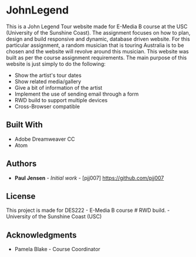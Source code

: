 # JohnLegend
This is a John Legend Tour website made for E-Media B course at the USC (University of the Sunshine Coast). The assignment focuses on 
how to plan, design and build responsive and dynamic, database driven website. For this particular assignment, a random musician that is touring Australia is to be chosen and the website will revolve around this musician. This website was built as per the course assignment requirements. The main purpose of this website is just simply to do the following:
* Show the artist's tour dates
* Show related media/gallery
* Give a bit of information of the artist
* Implement the use of sending email through a form
* RWD build to support multiple devices
* Cross-Browser compatible

## Built With

* Adobe Dreamweaver CC
* Atom

## Authors

* **Paul Jensen** - *Initial work* - [pjj007] https://github.com/pjj007 

## License

This project is made for DES222 - E-Media B course # RWD build. - University of the Sunshine Coast (USC)

## Acknowledgments

* Pamela Blake - Course Coordinator


